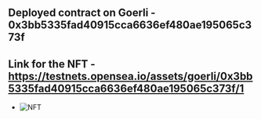 ## Deployed contract on Goerli - **0x3bb5335fad40915cca6636ef480ae195065c373f**

## Link for the NFT - https://testnets.opensea.io/assets/goerli/0x3bb5335fad40915cca6636ef480ae195065c373f/1

- ![NFT](https://i.ibb.co/cck7ZpB/image.png)
